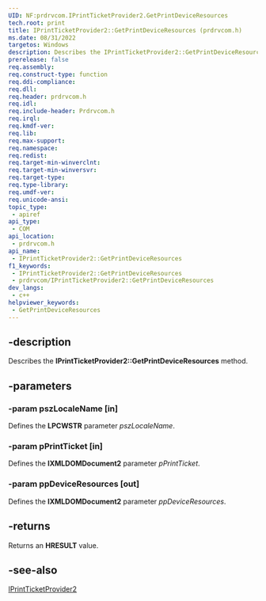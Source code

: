 ```yaml
---
UID: NF:prdrvcom.IPrintTicketProvider2.GetPrintDeviceResources
tech.root: print
title: IPrintTicketProvider2::GetPrintDeviceResources (prdrvcom.h)
ms.date: 08/31/2022
targetos: Windows
description: Describes the IPrintTicketProvider2::GetPrintDeviceResources (prdrvcom.h) method.
prerelease: false
req.assembly: 
req.construct-type: function
req.ddi-compliance: 
req.dll: 
req.header: prdrvcom.h
req.idl: 
req.include-header: Prdrvcom.h
req.irql: 
req.kmdf-ver: 
req.lib: 
req.max-support: 
req.namespace: 
req.redist: 
req.target-min-winverclnt: 
req.target-min-winversvr: 
req.target-type: 
req.type-library: 
req.umdf-ver: 
req.unicode-ansi: 
topic_type:
 - apiref
api_type:
 - COM
api_location:
 - prdrvcom.h
api_name:
 - IPrintTicketProvider2::GetPrintDeviceResources
f1_keywords:
 - IPrintTicketProvider2::GetPrintDeviceResources
 - prdrvcom/IPrintTicketProvider2::GetPrintDeviceResources
dev_langs:
 - c++
helpviewer_keywords:
 - GetPrintDeviceResources
---
```


## -description

Describes the **IPrintTicketProvider2::GetPrintDeviceResources** method.

## -parameters

### -param pszLocaleName [in]

Defines the **LPCWSTR** parameter *pszLocaleName*.

### -param pPrintTicket [in]

Defines the **IXMLDOMDocument2** parameter *pPrintTicket*.

### -param ppDeviceResources [out]

Defines the **IXMLDOMDocument2** parameter *ppDeviceResources*.

## -returns

Returns an **HRESULT** value.

## -see-also

[IPrintTicketProvider2](./nn-prdrvcom-iprintticketprovider2.md)
